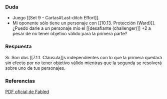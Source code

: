 ### Duda
- Juego [[Set 9 - Cartas#Last-ditch Effort]].
- Mi oponente sólo tiene un personaje con [[10.13. Protección (Ward)]].
¿Puedo darle a un personaje mío el [[desafiante (challenger)]] +2 a pesar de no tener objetivo válido para la primera parte?
### Respuesta
Sí. Son dos [[7.1.1. Cláusula]]s independientes con lo que la primera quedará sin efecto por no tener objetivo válido mientras que la segunda se resolverá sobre uno de tus personajes.
### Referencias
[PDF oficial de Fabled](https://files.disneylorcana.com/Fabled_SetReleaseNotes_EN.pdf)